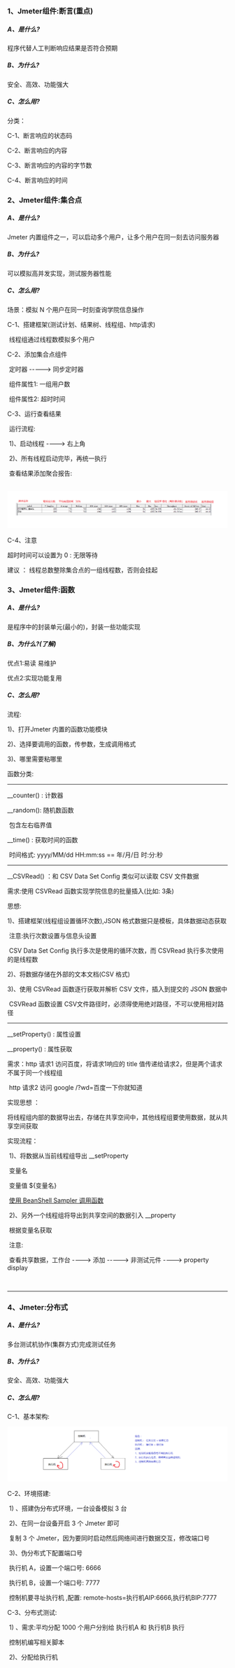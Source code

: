 ### 1、Jmeter组件:断言(重点)

##### A、是什么?

程序代替人工判断响应结果是否符合预期

##### B、为什么?

安全、高效、功能强大

##### C、怎么用?

分类：

C-1、断言响应的状态码

C-2、断言响应的内容

C-3、断言响应的内容的字节数

C-4、断言响应的时间

### 2、Jmeter组件:集合点

##### A、是什么?

Jmeter 内置组件之一，可以启动多个用户，让多个用户在同一刻去访问服务器

##### B、为什么?

可以模拟高并发实现，测试服务器性能

##### C、怎么用?

场景：模拟 N 个用户在同一时刻查询学院信息操作 

C-1、搭建框架(测试计划、结果树、线程组、http请求)

​	  线程组通过线程数模拟多个用户

C-2、添加集合点组件

​	 定时器  -----> 同步定时器 

​	 组件属性1: 一组用户数

​	 组件属性2: 超时时间  

C-3、运行查看结果

​	运行流程:

​	1)、启动线程 ----> 右上角

​	2)、所有线程启动完毕，再统一执行

​	查看结果添加聚合报告:

​	 ![合报](聚合报告.png)

C-4、注意

超时时间可以设置为 0 : 无限等待

建议 ： 线程总数整除集合点的一组线程数，否则会挂起

### 3、Jmeter组件:函数

##### A、是什么? 

是程序中的封装单元(最小的)，封装一些功能实现

##### B、为什么?(了解)

优点1:易读 易维护 

优点2:实现功能复用

##### C、怎么用?

流程:

1)、打开Jmeter 内置的函数功能模块

2)、选择要调用的函数，传参数，生成调用格式

3)、哪里需要粘哪里

函数分类:

------

__counter() : 计数器

__random(): 随机数函数 

​		     包含左右临界值

__time() : 获取时间的函数

​		时间格式: yyyy/MM/dd HH:mm:ss == 年/月/日 时:分:秒

--------

__CSVRead() ：和 CSV Data Set Config 类似可以读取 CSV 文件数据

 需求:使用 CSVRead 函数实现学院信息的批量插入(比如: 3条)

思想:

1)、搭建框架(线程组设置循环次数),JSON 格式数据只是模板，具体数据动态获取

​       注意:执行次数设置与信息头设置

​	CSV Data Set Config 执行多次是使用的循环次数，而 CSVRead 执行多次使用的是线程数

2)、将数据存储在外部的文本文档(CSV 格式)

3)、使用 CSVRead 函数逐行获取并解析 CSV 文件，插入到提交的 JSON 数据中

​	CSVRead 函数设置 CSV文件路径时，必须得使用绝对路径，不可以使用相对路径

---------------------

__setProperty() : 属性设置

__property()	: 属性获取

 需求：http 请求1 访问百度，将请求1响应的 title 值传递给请求2，但是两个请求不属于同一个线程组

​	      http 请求2 访问 google  /?wd=百度一下你就知道

 实现思想 ：

​	  将线程组内部的数据导出去，存储在共享空间中，其他线程组要使用数据，就从共享空间获取

实现流程：

​	 1)、将数据从当前线程组导出 __setProperty

​		 变量名

​		 变量值  ${变量名}		

​		 <u>使用 BeanShell Sampler 调用函数</u>

​	 2)、另外一个线程组将导出到共享空间的数据引入 __property

​		根据变量名获取 

​	注意:

​		 查看共享数据，工作台 ----> 添加 -----> 非测试元件 ----> property display

​		



------



### 4、Jmeter:分布式

##### A、是什么?

多台测试机协作(集群方式)完成测试任务

##### B、为什么?

安全、高效、功能强大

##### C、怎么用?

C-1、基本架构:

![布式思](分布式思想.png)

C-2、环境搭建:

​	1) 、搭建伪分布式环境，一台设备模拟 3 台

​	2)、在同一台设备开启 3 个 Jmeter 即可

​	       复制 3 个 Jmeter，因为要同时启动然后网络间进行数据交互，修改端口号

​	3)、伪分布式下配置端口号

​		执行机 A，设置一个端口号: 6666

​		执行机 B，设置一个端口号: 7777

​		控制机要寻址执行机 ,配置: remote-hosts=执行机AIP:6666,执行机BIP:7777

C-3、分布式测试:

​	1) 、需求:平均分配 1000 个用户分别给 执行机A 和 执行机B 执行

​		控制机编写相关脚本

​	2)、分配给执行机

​		

​	



